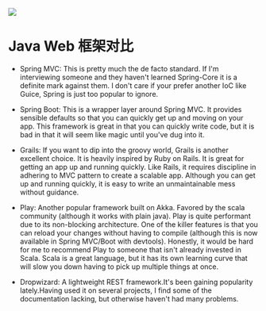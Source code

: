 ![](https://blogs.oracle.com/theaquarium/resource/CPIN3CwXAAAgFD_.png)

# Java Web 框架对比

- Spring MVC: This is pretty much the de facto standard. If I'm interviewing someone and they haven't learned Spring-Core it is a definite mark against them. I don't care if your prefer another IoC like Guice, Spring is just too popular to ignore.

- Spring Boot: This is a wrapper layer around Spring MVC. It provides sensible defaults so that you can quickly get up and moving on your app. This framework is great in that you can quickly write code, but it is bad in that it will seem like magic until you've dug into it.

- Grails: If you want to dip into the groovy world, Grails is another excellent choice. It is heavily inspired by Ruby on Rails. It is great for getting an app up and running quickly. Like Rails, it requires discipline in adhering to MVC pattern to create a scalable app. Although you can get up and running quickly, it is easy to write an unmaintainable mess without guidance.

- Play: Another popular framework built on Akka. Favored by the scala community (although it works with plain java). Play is quite performant due to its non-blocking architecture. One of the killer features is that you can reload your changes without having to compile (although this is now available in Spring MVC/Boot with devtools). Honestly, it would be hard for me to recommend Play to someone that isn't already invested in Scala. Scala is a great language, but it has its own learning curve that will slow you down having to pick up multiple things at once.

* Dropwizard: A lightweight REST framework.It's been gaining popularity lately.Having used it on several projects, I find some of the documentation lacking, but otherwise haven't had many problems.
